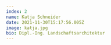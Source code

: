 ```yaml
---
index: 2
name: Katja Schneider
date: 2021-11-30T15:17:56.005Z
image: katja.jpg
bio: Dipl.-Ing. Landschaftsarchitektur
---
```


